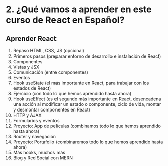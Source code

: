 # 2. ¿Qué vamos a aprender en este curso de React en Español?

## Aprender React

1. Repaso HTML, CSS, JS (opcional)
2. Primeros pasos (preparar entorno de desarrollo e instalación de React)
3. Componentes
4. Vistas y JSX
5. Comunicación (entre componentes)
6. Eventos
7. Hook useState (el más importante en React, para trabajar con los estados de React)
8. Ejercicio (con todo lo que hemos aprendido hasta ahora)
9. Hook useEffect (es el segundo más importante en React, desencadena una acción al modificar un estado o componente, ciclo de vida, montar y desmontar componentes en React)
10. HTTP y AJAX
11. Formularios y eventos
12. Proyecto: App de películas (combinamos todo lo que hemos aprendido hasta ahora)
13. Router y navegación
14. Proyecto: Portafolio (combinaremos todo lo que hemos aprendido hasta ahora)
15. Más hooks, muchos más
16. Blog y Red Social con MERN